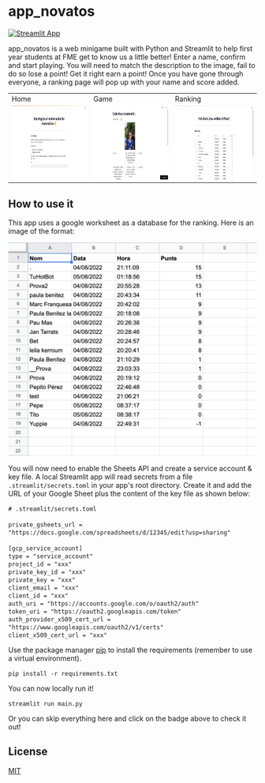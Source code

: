 # app_novatos
[![Streamlit App](https://static.streamlit.io/badges/streamlit_badge_black_white.svg)](https://maframo-app-novatos-test-main-9ylu8v.streamlitapp.com)

app_novatos is a web minigame built with Python and Streamlit to help first year students at FME get to know us a little better! Enter a name, confirm and start playing. You will need to match the description to the image, fail to do so lose a point! Get it right earn a point! Once you have gone through everyone, a ranking page will pop up with your name and score added.


<table class="center">
  <tr>
    <td>Home</td>
     <td>Game</td>
     <td>Ranking</td>
  </tr>
  <tr>
    <td><img src="resources/readme/home.png" width=270 height=150></td>
    <td><img src="resources/readme/game.png" width=270 height=150></td>
    <td><img src="resources/readme/ranking.png" width=270 height=150></td>
  </tr>
 </table>

## How to use it

This app uses a google worksheet as a database for the ranking. Here is an image of the format:

![plot](./resources/readme/worksheet.png)

You will now need to enable the Sheets API and create a service account & key file. A local Streamlit app will read secrets from a file `.streamlit/secrets.toml` in your app's root directory. Create it and add the URL of your Google Sheet plus the content of the key file as shown below:

```
# .streamlit/secrets.toml

private_gsheets_url = "https://docs.google.com/spreadsheets/d/12345/edit?usp=sharing"

[gcp_service_account]
type = "service_account"
project_id = "xxx"
private_key_id = "xxx"
private_key = "xxx"
client_email = "xxx"
client_id = "xxx"
auth_uri = "https://accounts.google.com/o/oauth2/auth"
token_uri = "https://oauth2.googleapis.com/token"
auth_provider_x509_cert_url = "https://www.googleapis.com/oauth2/v1/certs"
client_x509_cert_url = "xxx"
```

Use the package manager [pip](https://pip.pypa.io/en/stable/) to install the requirements (remember to use a virtual environment).

```
pip install -r requirements.txt
```

You can now locally run it!

```
streamlit run main.py
```

Or you can skip everything here and click on the badge above to check it out!

## License
[MIT](https://choosealicense.com/licenses/mit/)